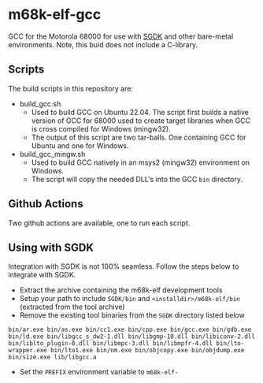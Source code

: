 # m68k-elf-gcc

GCC for the Motorola 68000 for use with [SGDK](https://github.com/Stephane-D/SGDK) and other bare-metal environments. Note, this buid does not include a C-library.

## Scripts

The build scripts in this repository are:

* build_gcc.sh
  * Used to build GCC on Ubuntu 22.04. The script first builds a native version of GCC for 68000 used to create target libraries when GCC is cross compiled for Windows (mingw32).
  * The output of this script are two tar-balls. One containing GCC for Ubuntu and one for Windows.
* build_gcc_mingw.sh
  * Used to build GCC natively in an msys2 (mingw32) environment on Windows.
  * The script will copy the needed DLL's into the GCC `bin` directory.

## Github Actions

Two github actions are available, one to run each script.

## Using with SGDK

Integration with SGDK is not 100% seamless. Follow the steps below to integrate with SGDK.

* Extract the archive containing the m68k-elf development tools
* Setup your path to include `SGDK/bin` and `<installdir>/m68k-elf/bin` (extracted from the tool archive)
* Remove the existing tool binaries from the `SGDK` directory listed below
```
bin/ar.exe bin/as.exe bin/cc1.exe bin/cpp.exe bin/gcc.exe bin/gdb.exe bin/ld.exe bin/libgcc_s_dw2-1.dll bin/libgmp-10.dll bin/libiconv-2.dll bin/liblto_plugin-0.dll bin/libmpc-3.dll bin/libmpfr-4.dll bin/lto-wrapper.exe bin/lto1.exe bin/nm.exe bin/objcopy.exe bin/objdump.exe bin/size.exe lib/libgcc.a
```
* Set the `PREFIX` environment variable to `m68k-elf-`
